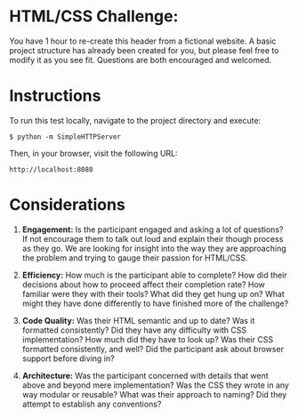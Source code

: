 # HTML/CSS Challenge: 

You have 1 hour to re-create this header from a fictional website. A basic project structure has already been created for you, but please feel free to modify it as you see fit. Questions are  both encouraged and welcomed.  

# Instructions

To run this test locally, navigate to the project directory and execute: 

    $ python -m SimpleHTTPServer

Then, in your browser, visit the following URL:

    http://localhost:8080
  
# Considerations

1. __Engagement:__
Is the participant engaged and asking a lot of questions? If not encourage them to talk out loud and explain their though process as they go. We are looking for insight into the way they are approaching the problem and trying to gauge their passion for HTML/CSS. 

2. __Efficiency:__
How much is the participant able to complete? How did their decisions about how to proceed affect their completion rate? How  familiar were they with their tools? What did they get hung up on? What might they have done differently to have finished more of the challenge?

3. __Code Quality:__
Was their HTML semantic and up to date? Was it formatted consistently? Did they have any difficulty with CSS implementation? How much did they have to look up? Was their CSS  formatted consistently, and well? Did the participant ask about browser support before diving in? 

4. __Architecture:__ 
Was the participant concerned with details that went above and beyond mere implementation? Was the CSS they wrote in any way modular or reusable? What was their approach to naming? Did they  attempt to establish any conventions? 

